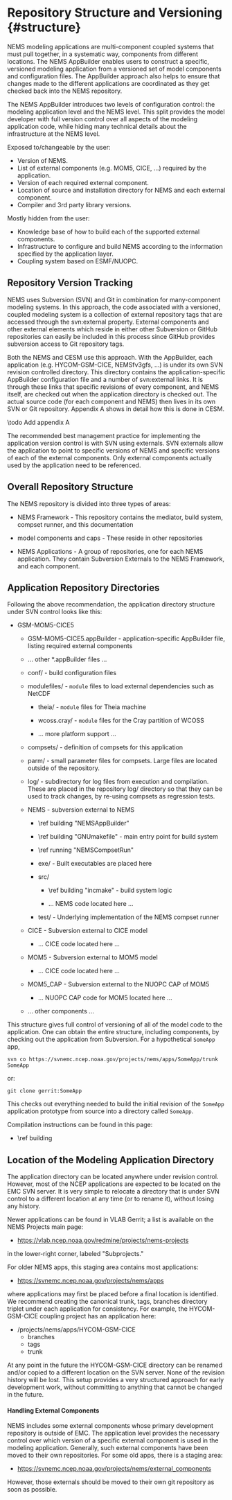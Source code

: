 Repository Structure and Versioning {#structure}
===================================

NEMS modeling applications are multi-component coupled systems that
must pull together, in a systematic way, components from different
locations. The NEMS AppBuilder enables users to construct a specific,
versioned modeling application from a versioned set of model
components and configuration files. The AppBuilder approach also helps
to ensure that changes made to the different applications are
coordinated as they get checked back into the NEMS repository.

The NEMS AppBuilder introduces two levels of configuration control:
the modeling application level and the NEMS level. This split provides
the model developer with full version control over all aspects of the
modeling application code, while hiding many technical details about
the infrastructure at the NEMS level.

Exposed to/changeable by the user:

* Version of NEMS.
* List of external components (e.g. MOM5, CICE, ...) required by the application.
* Version of each required external component.
* Location of source and installation directory for NEMS and each external component.
* Compiler and 3rd party library versions.

Mostly hidden from the user:
* Knowledge base of how to build each of the supported external components.
* Infrastructure to configure and build NEMS according to the
  information specified by the application layer.
* Coupling system based on ESMF/NUOPC.

Repository Version Tracking
---------------------------

NEMS uses Subversion (SVN) and Git in combination for many-component
modeling systems. In this approach, the code associated with a
versioned, coupled modeling system is a collection of external
repository tags that are accessed through the svn:external
property. External components and other external elements which reside
in either other Subversion or GitHub repositories can easily be
included in this process since GitHub provides subversion access to
Git repository tags.

Both the NEMS and CESM use this approach. With the AppBuilder, each
application (e.g. HYCOM-GSM-CICE, NEMSfv3gfs, ...) is under its own SVN
revision controlled directory. This directory contains the
application-specific AppBuilder configuration file and a number of
svn:external links. It is through these links that specific revisions
of every component, and NEMS itself, are checked out when the
application directory is checked out. The actual source code (for each
component and NEMS) then lives in its own SVN or Git
repository. Appendix A shows in detail how this is done in CESM.

\todo Add appendix A

The recommended best management practice for implementing the
application version control is with SVN using externals. SVN externals
allow the application to point to specific versions of NEMS and
specific versions of each of the external components. Only external
components actually used by the application need to be referenced.

Overall Repository Structure
----------------------------

The NEMS repository is divided into three types of areas:

 * NEMS Framework - This repository contains the mediator, build
   system, compset runner, and this documentation

 * model components and caps - These reside in other repositories

 * NEMS Applications - A group of repositories, one for each NEMS
   application.  They contain Subversion Externals to the NEMS
   Framework, and each component.

Application Repository Directories
----------------------------------

Following the above recommendation, the application directory
structure under SVN control looks like this:

 * GSM-MOM5-CICE5 
    
    * GSM-MOM5-CICE5.appBuilder - application-specific AppBuilder
      file, listing required external components

    * ... other *.appBuilder files ...

    * conf/ - build configuration files

    * modulefiles/ - `module` files to load external dependencies such as NetCDF

       * theia/ - `module` files for Theia machine

       * wcoss.cray/ - `module` files for the Cray partition of WCOSS

       * ... more platform support ...
    
    * compsets/ - definition of compsets for this application

    * parm/ - small parameter files for compsets.  Large files are
      located outside of the repository.

    * log/ - subdirectory for log files from execution and compilation.
      These are placed in the repository log/ directory so that they can
      be used to track changes, by re-using compsets as regression tests.
    
    * NEMS  - subversion external to NEMS
    
       * \ref building "NEMSAppBuilder"

       * \ref building "GNUmakefile" - main entry point for build system

       * \ref running "NEMSCompsetRun"

       * exe/ - Built executables are placed here

       * src/

          * \ref building "incmake" - build system logic

          * ... NEMS code located here ...

       * test/ - Underlying implementation of the NEMS compset runner

    * CICE - Subversion external to CICE model

       * ... CICE code located here ...

    * MOM5 - Subversion external to MOM5 model

       * ... CICE code located here ...

    * MOM5_CAP - Subversion external to the NUOPC CAP of MOM5

       * ... NUOPC CAP code for MOM5 located here ...

    * ... other components ...

This structure gives full control of versioning of all of the model
code to the application.  One can obtain the entire structure,
including components, by checking out the application from Subversion.
For a hypothetical `SomeApp` app,

    svn co https://svnemc.ncep.noaa.gov/projects/nems/apps/SomeApp/trunk SomeApp

or:

    git clone gerrit:SomeApp

This checks out everything needed to build the initial revision of the
`SomeApp` application prototype from source into a directory called
`SomeApp`. 

Compilation instructions can be found in this page: 

 * \ref building


Location of the Modeling Application Directory
----------------------------------------------

The application directory can be located anywhere under revision
control. However, most of the NCEP applications are expected to be
located on the EMC SVN server.  It is very simple to relocate a
directory that is under SVN control to a different location at any
time (or to rename it), without losing any history. 

Newer applications can be found in VLAB Gerrit; a list is available on
the NEMS Projects main page:

* https://vlab.ncep.noaa.gov/redmine/projects/nems-projects

in the lower-right corner, labeled "Subprojects."

For older NEMS apps, this staging area contains most applications:

* https://svnemc.ncep.noaa.gov/projects/nems/apps

where applications may first be placed before a final location is
identified. We recommend creating the canonical trunk, tags, branches
directory triplet under each application for consistency.  For
example, the HYCOM-GSM-CICE coupling project has an application here:

 * /projects/nems/apps/HYCOM-GSM-CICE
   * branches
   * tags
   * trunk

At any point in the future the HYCOM-GSM-CICE directory can be renamed
and/or copied to a different location on the SVN server. None of the
revision history will be lost.  This setup provides a very structured
approach for early development work, without committing to anything
that cannot be changed in the future.

#### Handling External Components

NEMS includes some external components whose primary development
repository is outside of EMC. The application level provides the
necessary control over which version of a specific external component
is used in the modeling application.  Generally, such external
components have been moved to their own repositories.  For some old
apps, there is a staging area:

 * https://svnemc.ncep.noaa.gov/projects/nems/external_components

However, those externals should be moved to their own git repository as
soon as possible.